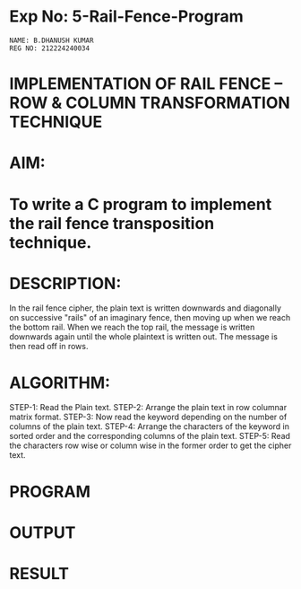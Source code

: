 # Exp No: 5-Rail-Fence-Program

```
NAME: B.DHANUSH KUMAR
REG NO: 212224240034
```

# IMPLEMENTATION OF RAIL FENCE – ROW & COLUMN TRANSFORMATION TECHNIQUE

# AIM:

# To write a C program to implement the rail fence transposition technique.

# DESCRIPTION:

In the rail fence cipher, the plain text is written downwards and diagonally on successive "rails" of an imaginary fence, then moving up when we reach the bottom rail. When we reach the top rail, the message is written downwards again until the whole plaintext is written out. The message is then read off in rows.

# ALGORITHM:

STEP-1: Read the Plain text.
STEP-2: Arrange the plain text in row columnar matrix format.
STEP-3: Now read the keyword depending on the number of columns of the plain text.
STEP-4: Arrange the characters of the keyword in sorted order and the corresponding columns of the plain text.
STEP-5: Read the characters row wise or column wise in the former order to get the cipher text.

# PROGRAM

# OUTPUT

# RESULT
